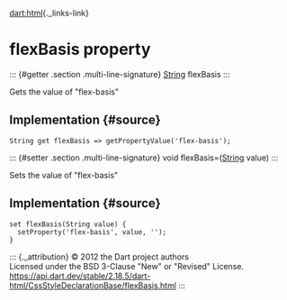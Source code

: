 [dart:html](../../dart-html/dart-html-library){._links-link}

flexBasis property
==================

::: {#getter .section .multi-line-signature}
[String](../../dart-core/string-class) flexBasis
:::

Gets the value of \"flex-basis\"

Implementation {#source}
--------------

``` {.language-dart data-language="dart"}
String get flexBasis => getPropertyValue('flex-basis');
```

::: {#setter .section .multi-line-signature}
void flexBasis=([String](../../dart-core/string-class) value)
:::

Sets the value of \"flex-basis\"

Implementation {#source}
--------------

``` {.language-dart data-language="dart"}
set flexBasis(String value) {
  setProperty('flex-basis', value, '');
}
```

::: {._attribution}
© 2012 the Dart project authors\
Licensed under the BSD 3-Clause \"New\" or \"Revised\" License.\
<https://api.dart.dev/stable/2.18.5/dart-html/CssStyleDeclarationBase/flexBasis.html>
:::

